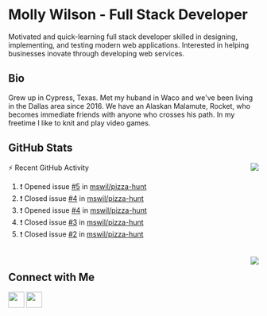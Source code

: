 # Molly Wilson - Full Stack Developer
Motivated and quick-learning full stack developer skilled in designing, implementing, and testing modern web applications. Interested in helping businesses inovate through developing web services.

## Bio
Grew up in Cypress, Texas. Met my huband in Waco and we've been living in the Dallas area since 2016. We have an Alaskan Malamute, Rocket, who becomes immediate friends with anyone who crosses his path. In my freetime I like to knit and play video games. 

## GitHub Stats

<img align="right" src="https://github-readme-stats.vercel.app/api?username=mswil&show_icons=true&theme=tokyonight"/>

⚡ Recent GitHub Activity
<!--START_SECTION:activity-->
1. ❗️ Opened issue [#5](https://github.com/mswil/pizza-hunt/issues/5) in [mswil/pizza-hunt](https://github.com/mswil/pizza-hunt)
2. ❗️ Closed issue [#4](https://github.com/mswil/pizza-hunt/issues/4) in [mswil/pizza-hunt](https://github.com/mswil/pizza-hunt)
3. ❗️ Opened issue [#4](https://github.com/mswil/pizza-hunt/issues/4) in [mswil/pizza-hunt](https://github.com/mswil/pizza-hunt)
4. ❗️ Closed issue [#3](https://github.com/mswil/pizza-hunt/issues/3) in [mswil/pizza-hunt](https://github.com/mswil/pizza-hunt)
5. ❗️ Closed issue [#2](https://github.com/mswil/pizza-hunt/issues/2) in [mswil/pizza-hunt](https://github.com/mswil/pizza-hunt)
<!--END_SECTION:activity-->

<br>

<img align="right" src="https://github-readme-stats.vercel.app/api/top-langs/?username=mswil&layout=compact&theme=tokyonight"/>

## Connect with Me

[<img height="32" width="32" src="https://cdn.jsdelivr.net/npm/simple-icons@v5/icons/linkedin.svg" />](https://www.linkedin.com/in/molly-wilson-b55589206/)
[<img height="32" width="32" src="https://cdn.jsdelivr.net/npm/simple-icons@v5/icons/maildotru.svg" />](mailto:molly_wilson1@outlook.com)
